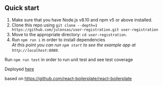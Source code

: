 

## Quick start

1.  Make sure that you have Node.js v8.10 and npm v5 or above installed.
2.  Clone this repo using `git clone --depth=1 https://github.com/julensas/user-registration.git user-registration`
3.  Move to the appropriate directory: `cd user-registration`.<br />
4.  Run `npm run i` in order to install dependencies <br />
    _At this point you can run `npm start` to see the example app at `http://localhost:8080`._
    
Run `npm run test` in order to run unit test and see test coverage <br />

Deployed [here](https://user-mngmt.herokuapp.com/)
    
 based on https://github.com/react-boilerplate/react-boilerplate
